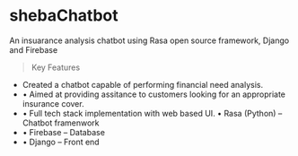 # shebaChatbot
 An insuarance analysis chatbot using Rasa open source framework, Django and Firebase
 
 >Key Features
<ul>
<li>
Created a chatbot capable of performing financial need analysis.
</li>
<li>
• Aimed at providing assitance to customers looking for an appropriate insurance cover. 
</li>
<li>
• Full tech stack implementation with web based UI. • Rasa (Python) – Chatbot framenwork 
</li>
 <li>
• Firebase – Database
</li>
 <li>
• Django – Front end
</li>

